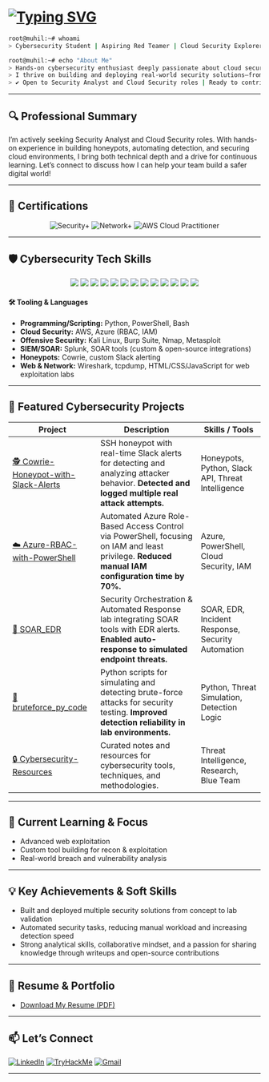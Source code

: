 # [![Typing SVG](https://readme-typing-svg.demolab.com?font=Fira+Code&pause=1000&color=F71606&width=435&lines=root%40muhil%3A~%23+echo+%F0%9F%91%8B%20Hi%2C%20I'm%20Muhil)](https://git.io/typing-svg)

```bash
root@muhil:~# whoami  
> Cybersecurity Student | Aspiring Red Teamer | Cloud Security Explorer

root@muhil:~# echo "About Me"
> Hands-on cybersecurity enthusiast deeply passionate about cloud security, threat detection, and incident response.  
> I thrive on building and deploying real-world security solutions—from honeypots to SOAR/EDR integration—and continuously sharpen my skills through advanced labs and CTFs.  
> ✔️ Open to Security Analyst and Cloud Security roles | Ready to contribute to your team!
```

---

## 🔍 Professional Summary

I’m actively seeking Security Analyst and Cloud Security roles. With hands-on experience in building honeypots, automating detection, and securing cloud environments, I bring both technical depth and a drive for continuous learning. Let’s connect to discuss how I can help your team build a safer digital world!

---

## 🧾 Certifications

<p align="center">
  <img src="https://img.shields.io/badge/CompTIA%20Security%2B-Certified-F80000?style=for-the-badge&logo=comptia&logoColor=white" alt="Security+">
  <img src="https://img.shields.io/badge/CompTIA%20Network%2B-Certified-F80000?style=for-the-badge&logo=comptia&logoColor=white" alt="Network+">
  <img src="https://img.shields.io/badge/AWS%20Cloud%20Practitioner-Certified-FF9900?style=for-the-badge&logo=amazonaws&logoColor=white" alt="AWS Cloud Practitioner">
</p>

---

## 🛡️ Cybersecurity Tech Skills

<p align="center">
  <img src="https://img.shields.io/badge/Penetration%20Testing-informational?style=for-the-badge&color=blue"/>
  <img src="https://img.shields.io/badge/Red%20Team%20Ops-informational?style=for-the-badge&color=blue"/>
  <img src="https://img.shields.io/badge/Web%20%26%20API%20Exploitation-informational?style=for-the-badge&color=blue"/>
  <img src="https://img.shields.io/badge/Malware%20Analysis-informational?style=for-the-badge&color=blue"/>
  <img src="https://img.shields.io/badge/CTF%20Writeups-informational?style=for-the-badge&color=blue"/>
  <img src="https://img.shields.io/badge/Network%20Security-informational?style=for-the-badge&color=blue"/>
  <img src="https://img.shields.io/badge/Privilege%20Escalation-informational?style=for-the-badge&color=blue"/>
  <img src="https://img.shields.io/badge/Cloud%20Security-informational?style=for-the-badge&color=blue"/>
  <img src="https://img.shields.io/badge/SIEM%20%26%20SOAR-informational?style=for-the-badge&color=blue"/>
  <img src="https://img.shields.io/badge/Incident%20Response-informational?style=for-the-badge&color=blue"/>
  <img src="https://img.shields.io/badge/Threat%20Detection-informational?style=for-the-badge&color=blue"/>
  <img src="https://img.shields.io/badge/Blue%20Team%20Ops-informational?style=for-the-badge&color=blue"/>
  <img src="https://img.shields.io/badge/Automation%20%26%20Scripting-informational?style=for-the-badge&color=blue"/>
</p>

#### 🛠️ Tooling & Languages

- **Programming/Scripting:** Python, PowerShell, Bash
- **Cloud Security:** AWS, Azure (RBAC, IAM)
- **Offensive Security:** Kali Linux, Burp Suite, Nmap, Metasploit
- **SIEM/SOAR:** Splunk, SOAR tools (custom & open-source integrations)
- **Honeypots:** Cowrie, custom Slack alerting
- **Web & Network:** Wireshark, tcpdump, HTML/CSS/JavaScript for web exploitation labs

---

## 🚀 Featured Cybersecurity Projects

| Project | Description | Skills / Tools |
|---------|-------------|---------------|
| [🕵️ Cowrie-Honeypot-with-Slack-Alerts](https://github.com/stag-nant/Cowrie-Honeypot-with-Slack-Alerts) | SSH honeypot with real-time Slack alerts for detecting and analyzing attacker behavior. **Detected and logged multiple real attack attempts.** | Honeypots, Python, Slack API, Threat Intelligence |
| [☁️ Azure-RBAC-with-PowerShell](https://github.com/stag-nant/Azure-RBAC-with-PowerShell) | Automated Azure Role-Based Access Control via PowerShell, focusing on IAM and least privilege. **Reduced manual IAM configuration time by 70%.** | Azure, PowerShell, Cloud Security, IAM |
| [🔗 SOAR_EDR](https://github.com/stag-nant/SOAR_EDR) | Security Orchestration & Automated Response lab integrating SOAR tools with EDR alerts. **Enabled auto-response to simulated endpoint threats.** | SOAR, EDR, Incident Response, Security Automation |
| [🐍 bruteforce_py_code](https://github.com/stag-nant/bruteforce_py_code) | Python scripts for simulating and detecting brute-force attacks for security testing. **Improved detection reliability in lab environments.** | Python, Threat Simulation, Detection Logic |
| [🔒 Cybersecurity-Resources](https://github.com/stag-nant/Cybersecurity-Resources) | Curated notes and resources for cybersecurity tools, techniques, and methodologies. | Threat Intelligence, Research, Blue Team |

---

## 🌱 Current Learning & Focus

- Advanced web exploitation
- Custom tool building for recon & exploitation
- Real-world breach and vulnerability analysis

---

## 💡 Key Achievements & Soft Skills

- Built and deployed multiple security solutions from concept to lab validation
- Automated security tasks, reducing manual workload and increasing detection speed
- Strong analytical skills, collaborative mindset, and a passion for sharing knowledge through writeups and open-source contributions

---

## 📄 Resume & Portfolio

- [Download My Resume (PDF)](https://github.com/stag-nant/stag-nant/raw/main/RESUME_LATEST.pdf)

---

## 📫 Let’s Connect

[![LinkedIn](https://img.shields.io/badge/LinkedIn-0A66C2?style=for-the-badge&logo=linkedin&logoColor=white)](https://www.linkedin.com/in/muhilm)
[![TryHackMe](https://img.shields.io/badge/TryHackMe-lasthacker-red?style=for-the-badge&logo=tryhackme&logoColor=white)](https://tryhackme.com/p/lasthacker)
[![Gmail](https://img.shields.io/badge/Email-muhilm6@gmail.com-EA4335?style=for-the-badge&logo=gmail&logoColor=white)](mailto:muhilm6@gmail.com)

---

<!--
![Muhil's GitHub stats](https://github-readme-stats.vercel.app/api?username=stag-nant&show_icons=true&theme=radical)
[![Muhil's github activity graph](https://github-readme-activity-graph.vercel.app/graph?username=stag-nant&theme=redical)](https://github.com/stag-nant/github-readme-activity-graph)
-->
